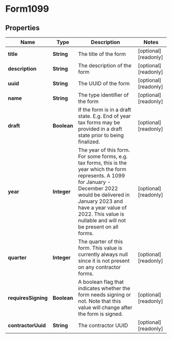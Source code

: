 

# Form1099


## Properties

| Name | Type | Description | Notes |
|------------ | ------------- | ------------- | -------------|
|**title** | **String** | The title of the form |  [optional] [readonly] |
|**description** | **String** | The description of the form |  [optional] [readonly] |
|**uuid** | **String** | The UUID of the form |  [optional] [readonly] |
|**name** | **String** | The type identifier of the form |  [optional] [readonly] |
|**draft** | **Boolean** | If the form is in a draft state. E.g. End of year tax forms may be provided in a draft state prior to being finalized. |  [optional] [readonly] |
|**year** | **Integer** | The year of this form. For some forms, e.g. tax forms, this is the year which the form represents. A 1099 for January - December 2022 would be delivered in January 2023 and have a year value of 2022. This value is nullable and will not be present on all forms. |  [optional] [readonly] |
|**quarter** | **Integer** | The quarter of this form. This value is currently always null since it is not present on any contractor forms. |  [optional] [readonly] |
|**requiresSigning** | **Boolean** | A boolean flag that indicates whether the form needs signing or not. Note that this value will change after the form is signed. |  [optional] [readonly] |
|**contractorUuid** | **String** | The contractor UUID |  [optional] [readonly] |



